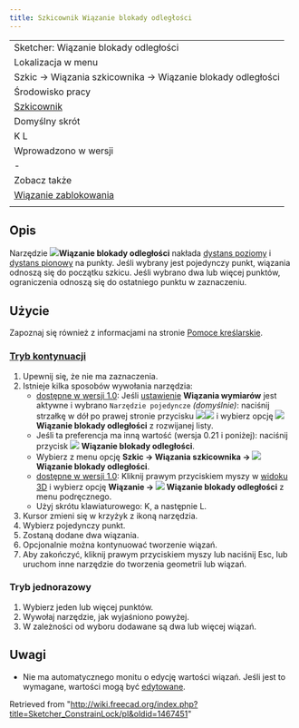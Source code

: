 ```yaml
---
title: Szkicownik Wiązanie blokady odległości
---
```

|  |
| --- |
| Sketcher: Wiązanie blokady odległości |
| Lokalizacja w menu |
| Szkic → Wiązania szkicownika → Wiązanie blokady odległości |
| Środowisko pracy |
| [Szkicownik](/Sketcher_Workbench/pl "Sketcher Workbench/pl") |
| Domyślny skrót |
| K L |
| Wprowadzono w wersji |
| - |
| Zobacz także |
| [Wiązanie zablokowania](/Sketcher_ConstrainBlock/pl "Sketcher ConstrainBlock/pl") |
|  |

## Opis

Narzędzie ![](/images/Sketcher_ConstrainLock.svg)**Wiązanie blokady odległości** nakłada [dystans poziomy](/Sketcher_ConstrainDistanceX/pl "Sketcher ConstrainDistanceX/pl") i [dystans pionowy](/Sketcher_ConstrainDistanceY/pl "Sketcher ConstrainDistanceY/pl") na punkty. Jeśli wybrany jest pojedynczy punkt, wiązania odnoszą się do początku szkicu. Jeśli wybrano dwa lub więcej punktów, ograniczenia odnoszą się do ostatniego punktu w zaznaczeniu.

## Użycie

Zapoznaj się również z informacjami na stronie [Pomoce kreślarskie](/Sketcher_Workbench/pl#Pomoce_kreślarskie "Sketcher Workbench/pl").

### [Tryb kontynuacji](/Sketcher_Workbench/pl#Tryby_kontynuacji "Sketcher Workbench/pl")

1. Upewnij się, że nie ma zaznaczenia.
2. Istnieje kilka sposobów wywołania narzędzia:
   * [dostępne w wersji 1.0](/Release_notes_1.0/pl "Release notes 1.0/pl"): Jeśli [ustawienie](/Sketcher_Preferences/pl#Ogólne "Sketcher Preferences/pl") **Wiązania wymiarów** jest aktywne i wybrano `Narzędzie pojedyncze` *(domyślnie)*: naciśnij strzałkę w dół po prawej stronie przycisku ![](/images/Sketcher_Dimension.svg)![](/images/Toolbar_flyout_arrow.svg) i wybierz opcję **![](/images/Sketcher_ConstrainLock.svg) Wiązanie blokady odległości** z rozwijanej listy.
   * Jeśli ta preferencja ma inną wartość (wersja 0.21 i poniżej): naciśnij przycisk ![](/images/Sketcher_ConstrainLock.svg) **Wiązanie blokady odległości**.
   * Wybierz z menu opcję **Szkic → Wiązania szkicownika → ![](/images/Sketcher_ConstrainLock.svg) Wiązanie blokady odległości**.
   * [dostępne w wersji 1.0](/Release_notes_1.0/pl "Release notes 1.0/pl"): Kliknij prawym przyciskiem myszy w [widoku 3D](/3D_view/pl "3D view/pl") i wybierz opcję **Wiązanie → ![](/images/Sketcher_ConstrainLock.svg) Wiązanie blokady odległości** z menu podręcznego.
   * Użyj skrótu klawiaturowego: K, a następnie L.
3. Kursor zmieni się w krzyżyk z ikoną narzędzia.
4. Wybierz pojedynczy punkt.
5. Zostaną dodane dwa wiązania.
6. Opcjonalnie można kontynuować tworzenie wiązań.
7. Aby zakończyć, kliknij prawym przyciskiem myszy lub naciśnij Esc, lub uruchom inne narzędzie do tworzenia geometrii lub wiązań.

### Tryb jednorazowy

1. Wybierz jeden lub więcej punktów.
2. Wywołaj narzędzie, jak wyjaśniono powyżej.
3. W zależności od wyboru dodawane są dwa lub więcej wiązań.

## Uwagi

* Nie ma automatycznego monitu o edycję wartości wiązań. Jeśli jest to wymagane, wartości mogą być [edytowane](/Sketcher_Workbench/pl#Edycja_wiązań "Sketcher Workbench/pl").

Retrieved from "<http://wiki.freecad.org/index.php?title=Sketcher_ConstrainLock/pl&oldid=1467451>"